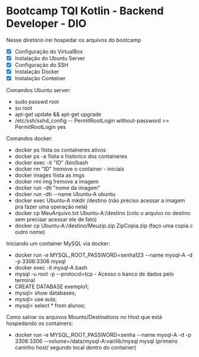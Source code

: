 # Bootcamp TQI Kotlin - Backend Developer - DIO
 
 Nesse diretório irei hospedar os arquivos do bootcamp

- [x] Configuração do VirtualBox
- [x] Instalação do Ubuntu Server
- [x] Configuração do SSH
- [x] Instalação Docker
- [x] Instalação Conteiner

Comandos Ubuntu server:
- sudo passwd root
- su root
- apt-get update && apt-get upgrade 
- /etc/ssh/sshd_config -- PermitRootLogin without-password >> PermitRootLogin yes

Comandos docker:

- docker ps  !lista os containeres ativos
- docker ps -a !lista o historico dos containeres
- docker exec -it "ID" /bin/bash
- docker rm "ID" !remove o container - iniciais
- docker images !lista as imgs
- docker rmi img !remove a imagem
- docker run -dti "nome da imagem"
- docker run -dti --name Ubuntu-A ubuntu
- docker exec Ubuntu-A mkdir /destino (não preciso acessar a imagem pra fazer uma operação nela)
- docker cp MeuArquivo.txt Ubuntu-A:/destino (colo o arquivo no destino sem precisar acessar ele de fato)
- docker cp Ubuntu-A:/destino/Meuzip.zip ZipCopia.zip (faço uma copia c outro nome)

Iniciando um container MySQL via docker:
- docker run -e MYSQL_ROOT_PASSWORD=senha123 --name mysql-A -d -p 3306:3306 mysql
- docker exec -it mysql-A bash
- mysql -u root -p --protocol=tcp - Acesso o banco de dados pelo terminal
- CREATE DATABASE exemplo1;
- mysql> show databases;
- mysql> use aula;
- mysql> select * from alunos;

Como salvar os arquivos Mounts/Destinations no Host que está hospedando os containers:
- docker run -e MYSQL_ROOT_PASSWORD=senha --name mysql-A -d -p 3306:3306 --volume=/data/mysql-A:var/lib/mysql mysql (primeiro caninho host/ segundo local dentro do container)





 

